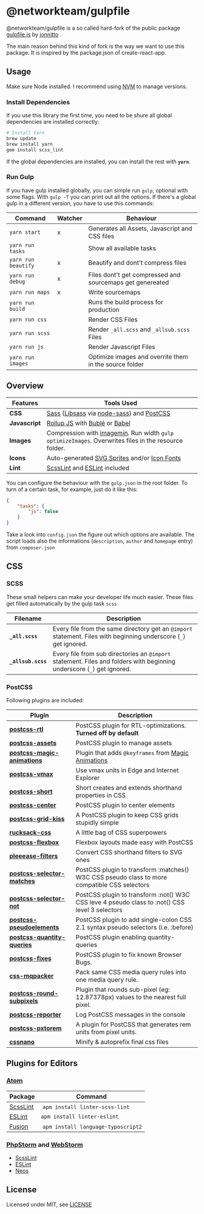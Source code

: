 # @networkteam/gulpfile


@networkteam/gulpfile is a so called hard-fork of the public package [gulpfile.js](https://github.com/jonnitto/gulpfile.js) by [jonnitto](https://github.com/jonnitto) .

The main reason behind this kind of fork is the way we want to use this package. It is inspired by the package.json of create-react-app.


## Usage

Make sure Node installed. I recommend using [NVM](https://github.com/creationix/nvm) to manage versions.

### Install Dependencies

If you use this library the first time, you need to be shure all global dependencies are installed correctly:

```bash
# Install Yarn
brew update
brew install yarn
gem install scss_lint
```

If the global dependencies are installed, you can install the rest with **`yarn`**.

### Run Gulp

If you have gulp installed globally, you can simple run `gulp`, optional with some flags. With `gulp -T` you can print out all the options.
If there's a global gulp in a different version, you have to use this commands:

Command             | Watcher | Behaviour
------------------- | ------- | ---------------------------------------------------------
`yarn start`        |    x    | Generates all Assets, Javascript and CSS files
`yarn run tasks`    |         | Show all available tasks
`yarn run beautify` |    x    | Beautify and dont't compress files
`yarn run debug`    |    x    | Files dont't get compressed and sourcemaps get genereated
`yarn run maps`     |    x    | Write sourcemaps
`yarn run build`    |         | Runs the build process for production
`yarn run css`      |         | Render CSS Files
`yarn run scss`     |         | Render `_all.scss` and `_allsub.scss` Files
`yarn run js`       |         | Render Javascript Files
`yarn run images`   |         | Optimize images and overrite them in the source folder


## Overview

Features       | Tools Used
-------------- | ---------------------
**CSS**        | [Sass](http://sass-lang.com) ([Libsass](http://sass-lang.com/libsass) via [node-sass](https://github.com/sass/node-sass)) and [PostCSS](http://postcss.org)
**Javascript** | [Rollup JS](http://rollupjs.org) with [Bublé](https://buble.surge.sh/guide) or [Babel](https://babeljs.io/)
**Images**     | Compression with [imagemin](https://www.npmjs.com/package/gulp-imagemin). Run width `gulp optimizeImages`. Overwrites files in the resource folder.
**Icons**      | Auto-generated [SVG Sprites](https://github.com/w0rm/gulp-svgstore) and/or [Icon Fonts](https://www.npmjs.com/package/gulp-iconfont)
**Lint**       | [ScssLint](https://github.com/brigade/scss-lint) and [ESLint](http://eslint.org/) included

You can configure the behaviour with the `gulp.json` in the root folder. To turn of a certain task, for example, just do it like this:

```json
{
	"tasks": {
		"js": false
	}
}
```

Take a look into `config.json` the figure out which options are available. The script loads also the informations (`description`, `author` and `homepage` entry) from `composer.json`


## CSS

### SCSS

These small helpers can make your developer life much easier. These files get filled automatically by the gulp task `scss`

Filename             | Description
-------------------- | ----------------------
**`_all.scss`**      | Every file from the same directory get an `@import` statement. Files with beginning underscore (`_`) get ignored.
**`_allsub.scss`**   | Every file from sub directories an `@import` statement. Files and folders with beginning underscore (`_`) get ignored.


### PostCSS

Following plugins are included:

Plugin                                                                                  | Description
--------------------------------------------------------------------------------------- | ----------------------
**[postcss-rtl](https://www.npmjs.com/package/postcss-rtl)**                            | PostCSS plugin for RTL-optimizations. **Turned off by default**
**[postcss-assets](https://www.npmjs.com/package/postcss-assets)**                      | PostCSS plugin to manage assets
**[postcss-magic-animations](https://www.npmjs.com/package/postcss-magic-animations)**  | Plugin that adds `@keyframes` from [Magic Animations](https://github.com/miniMAC/magic)
**[postcss-vmax](https://www.npmjs.com/package/postcss-vmax)**                          | Use vmax units in Edge and Internet Explorer
**[postcss-short](https://www.npmjs.com/package/postcss-short)**                        | Short creates and extends shorthand properties in CSS
**[postcss-center](https://www.npmjs.com/package/postcss-center)**                      | PostCSS plugin to center elements
**[postcss-grid-kiss](https://www.npmjs.com/package/postcss-grid-kiss)**                | A PostCSS plugin to keep CSS grids stupidly simple
**[rucksack-css](https://simplaio.github.io/rucksack/)**                                | A little bag of CSS superpowers
**[postcss-flexbox](https://www.npmjs.com/package/postcss-flexbox)**                    | Flexbox layouts made easy with PostCSS
**[pleeease-filters](https://www.npmjs.com/package/pleeease-filters)**                  | Convert CSS shorthand filters to SVG ones
**[postcss-selector-matches](https://www.npmjs.com/package/postcss-selector-matches)**  | PostCSS plugin to transform :matches() W3C CSS pseudo class to more compatible CSS selectors
**[postcss-selector-not](https://www.npmjs.com/package/postcss-selector-not)**          | PostCSS plugin to transform :not() W3C CSS leve 4 pseudo class to :not() CSS level 3 selectors
**[postcss-pseudoelements](https://www.npmjs.com/package/postcss-pseudoelements)**      | PostCSS plugin to add single-colon CSS 2.1 syntax pseudo selectors (i.e. :before)
**[postcss-quantity-queries](https://www.npmjs.com/package/postcss-quantity-queries)**  | PostCSS plugin enabling quantity-queries
**[postcss-fixes](https://www.npmjs.com/package/postcss-fixes)**                        | PostCSS plugin to fix known Browser Bugs.
**[css-mqpacker](https://www.npmjs.com/package/css-mqpacker)**                          | Pack same CSS media query rules into one media query rule.
**[postcss-round-subpixels](https://www.npmjs.com/package/postcss-round-subpixels)**    | Plugin that rounds sub-pixel (eg: 12.87378px) values to the nearest full pixel.
**[postcss-reporter](https://www.npmjs.com/package/postcss-reporter)**                  | Log PostCSS messages in the console
**[postcss-pxtorem](https://www.npmjs.com/package/postcss-pxtorem)**                    | A plugin for PostCSS that generates rem units from pixel units.
**[cssnano](http://cssnano.co)**                                                        | Minify & autoprefix final css files

## Plugins for Editors

### [Atom](https://atom.io/)

Package | Command
------- | -------
[ScssLint](https://atom.io/packages/linter-scss-lint) | `apm install linter-scss-lint`
[ESLint](https://atom.io/packages/linter-eslint) | `apm install linter-eslint`
[Fusion](https://atom.io/packages/language-typoscript2) | `apm install language-typoscript2`

### [PhpStorm](https://www.jetbrains.com/phpstorm/) and [WebStorm](https://www.jetbrains.com/webstorm/)

* [ScssLint](https://plugins.jetbrains.com/plugin/7530)
* [ESLint](https://plugins.jetbrains.com/plugin/7494)
* [Neos](https://www.neos.io/blog/the-neos-intellij-plugin.html)


License
-------

Licensed under MIT, see [LICENSE](LICENSE)
